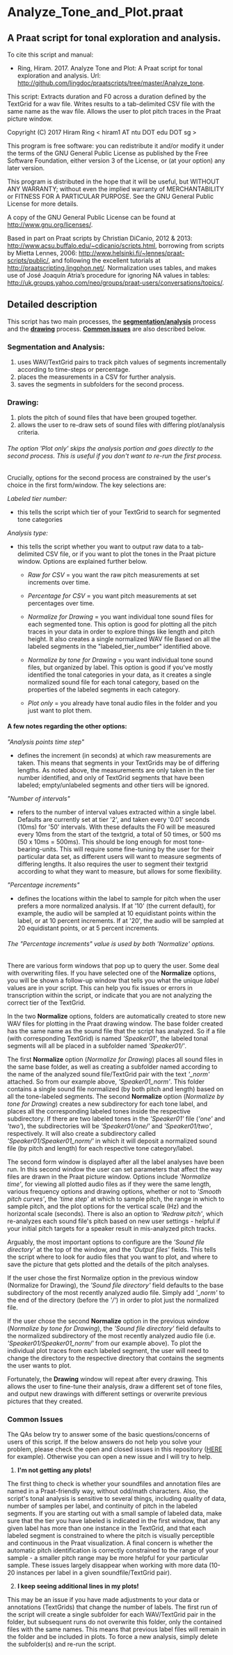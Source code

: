 # Analyze_Tone_and_Plot.praat
## A Praat script for tonal exploration and analysis.

To cite this script and manual:
- Ring, Hiram. 2017. Analyze Tone and Plot: A Praat script for tonal exploration and analysis. Url: http://github.com/lingdoc/praatscripts/tree/master/Analyze_tone.

This script:
Extracts duration and F0 across a duration defined by the TextGrid for a wav file.
Writes results to a tab-delimited CSV file with the same name as the wav file.
Allows the user to plot pitch traces in the Praat picture window.

Copyright (C) 2017  Hiram Ring < hiram1 AT ntu DOT edu DOT sg >

This program is free software: you can redistribute it and/or modify it under the terms of the GNU General Public License as published by the Free Software Foundation, either version 3 of the License, or (at your option) any later version.

This program is distributed in the hope that it will be useful, but WITHOUT ANY WARRANTY; without even the implied warranty of MERCHANTABILITY or FITNESS FOR A PARTICULAR PURPOSE.  See the GNU General Public License for more details.

A copy of the GNU General Public License can be found at <http://www.gnu.org/licenses/>.

Based in part on Praat scripts by Christian DiCanio, 2012 & 2013: <http://www.acsu.buffalo.edu/~cdicanio/scripts.html>, borrowing from scripts by Mietta Lennes, 2006: <http://www.helsinki.fi/~lennes/praat-scripts/public/>, and following the excellent tutorials at <http://praatscripting.lingphon.net/>. Normalization uses tables, and makes use of José Joaquín Atria’s procedure for ignoring NA values in tables: <http://uk.groups.yahoo.com/neo/groups/praat-users/conversations/topics/>.

## Detailed description

This script has two main processes, the [**segmentation/analysis**](###segmentation-and-analysis) process and the [**drawing**](###drawing) process. [**Common issues**](###common-issues) are also described below.

### Segmentation and Analysis:

1. uses WAV/TextGrid pairs to track pitch values of segments incrementally according to time-steps or percentage.
2. places the measurements in a CSV for further analysis.
3. saves the segments in subfolders for the second process.

### Drawing:

1. plots the pitch of sound files that have been grouped together.
2. allows the user to re-draw sets of sound files with differing plot/analysis criteria.

###### The option *'Plot only'* skips the analysis portion and goes directly to the second process. This is useful if you don't want to re-run the first process.

Crucially, options for the second process are constrained by the user's choice in the first form/window. The key selections are:

*Labeled tier number:*

- this tells the script which tier of your TextGrid to search for segmented tone categories

*Analysis type:*
  - this tells the script whether you want to output raw data to a tab-delimited CSV file, or if you want to plot the tones in the Praat picture window. Options are explained further below.

    - *Raw for CSV* = you want the raw pitch measurements at set increments over time.

    - *Percentage for CSV* = you want pitch measurements at set percentages over time.

    - *Normalize for Drawing* = you want individual tone sound files for each segmented tone. This option is good for plotting all the pitch traces in your data in order to explore things like length and pitch height. It also creates a single normalized WAV file Based on all the labeled segments in the "labeled_tier_number" identified above.

    - *Normalize by tone for Drawing* = you want individual tone sound files, but organized by label. This option is good if you've mostly identified the tonal categories in your data, as it creates a single normalized sound file for each tonal category, based on the properties of the labeled segments in each category.

    - *Plot only* = you already have tonal audio files in the folder and you just want to plot them.

#### A few notes regarding the other options:

*"Analysis points time step"*
- defines the increment (in seconds) at which raw measurements are taken. This means that segments in your TextGrids may be of differing lengths. As noted above, the measurements are only taken in the tier number identified, and only of TextGrid segments that have been labeled; empty/unlabeled segments and other tiers will be ignored.

*"Number of intervals"*
- refers to the number of interval values extracted within a single label. Defaults are currently set at tier '2', and taken every '0.01' seconds (10ms) for '50' intervals. With these defaults the F0 will be measured every 10ms from the start of the textgrid, a total of 50 times, or 500 ms (50 x 10ms = 500ms). This should be long enough for most tone-bearing-units. This will require some fine-tuning by the user for their particular data set, as different users will want to measure segments of differing lengths. It also requires the user to segment their textgrid according to what they want to measure, but allows for some flexibility.

*"Percentage increments"*
- defines the locations within the label to sample for pitch when the user prefers a more normalized analysis. If at '10' (the current default), for example, the audio will be sampled at 10 equidistant points within the label, or at 10 percent increments. If at '20', the audio will be sampled at 20 equidistant points, or at 5 percent increments.

###### The *"Percentage increments"* value is used by both *'Normalize'* options.

There are various form windows that pop up to query the user. Some deal with overwriting files. If you have selected one of the **Normalize** options, you will be shown a follow-up window that tells you what the unique *label* values are in your script. This can help you fix issues or errors in transcription within the script, or indicate that you are not analyzing the correct tier of the TextGrid.

In the two **Normalize** options, folders are automatically created to store new WAV files for plotting in the Praat drawing window. The base folder created has the same name as the sound file that the script has analyzed. So if a file (with corresponding TextGrid) is named *'Speaker01'*, the labeled tonal segments will all be placed in a subfolder named *'Speaker01/'*.

The first **Normalize** option (*Normalize for Drawing*) places all sound files in the same base folder, as well as creating a subfolder named according to the name of the analyzed sound file/TextGrid pair with the text *'\_norm'* attached. So from our example above, *'Speaker01_norm'*. This folder contains a single sound file normalized (by both pitch and length) based on all the tone-labeled segments. The second **Normalize** option (*Normalize by tone for Drawing*) creates a new subdirectory for each tone label, and places all the corresponding labeled tones inside the respective subdirectory. If there are two labeled tones in the *'Speaker01'* file (*'one'* and *'two'*), the subdirectories will be *'Speaker01/one/'* and *'Speaker01/two'*, respectively. It will also create a subdirectory called *'Speaker01/Speaker01_norm/'* in which it will deposit a normalized sound file (by pitch and length) for each respective tone category/label.

The second form window is displayed after all the label analyses have been run. In this second window the user can set parameters that affect the way files are drawn in the Praat picture window. Options include *'Normalize time'*, for viewing all plotted audio files as if they were the same length, various frequency options and drawing options, whether or not to *'Smooth pitch curves'*, the *'time step'* at which to sample pitch, the range in which to sample pitch, and the plot options for the vertical scale (Hz) and the horizontal scale (seconds). There is also an option to *'Redraw pitch'*, which re-analyzes each sound file's pitch based on new user settings - helpful if your initial pitch targets for a speaker result in mis-analyzed pitch tracks.

Arguably, the most important options to configure are the *'Sound file directory'* at the top of the window, and the *'Output files'* fields. This tells the script where to look for audio files that you want to plot, and where to save the picture that gets plotted and the details of the pitch analyses.

If the user chose the first Normalize option in the previous window (Normalize for Drawing), the *'Sound file directory'* field defaults to the base subdirectory of the most recently analyzed audio file. Simply add *'\_norm'* to the end of the directory (before the *'/'*) in order to plot just the normalized file.

If the user chose the second **Normalize** option in the previous window (*Normalize by tone for Drawing*), the *'Sound file directory'* field defaults to the normalized subdirectory of the most recently analyzed audio file (i.e. *'Speaker01/Speaker01_norm/'* from our example above). To plot the individual plot traces from each labeled segment, the user will need to change the directory to the respective directory that contains the segments the user wants to plot.

Fortunately, the **Drawing** window will repeat after every drawing. This allows the user to fine-tune their analysis, draw a different set of tone files, and output new drawings with different settings or overwrite previous pictures that they created.

### Common Issues

The QAs below try to answer some of the basic questions/concerns of users of this script. If the below answers do not help you solve your problem, please check the open and closed issues in this repository ([HERE](https://github.com/lingdoc/praatscripts/issues/1) for example). Otherwise you can open a new issue and I will try to help.

1. **I'm not getting any plots!**

 The first thing to check is whether your soundfiles and annotation files are named in a Praat-friendly way, without odd/math characters. Also, the script's tonal analysis is sensitive to several things, including quality of data, number of samples per label, and continuity of pitch in the labeled segments. If you are starting out with a small sample of labeled data, make sure that the tier you have labeled is indicated in the first window, that any given label has more than one instance in the TextGrid, and that each labeled segment is constrained to where the pitch is visually perceptible and continuous in the Praat visualization. A final concern is whether the automatic pitch identification is correctly constrained to the range of your sample - a smaller pitch range may be more helpful for your particular sample. These issues largely disappear when working with more data (10-20 instances per label in a given soundfile/TextGrid pair).

2. **I keep seeing additional lines in my plots!**

 This may be an issue if you have made adjustments to your data or annotations (TextGrids) that change the number of labels. The first run of the script will create a single subfolder for each WAV/TextGrid pair in the folder, but subsequent runs do not overwrite this folder, only the contained files with the same names. This means that previous label files will remain in the folder and be included in plots. To force a new analysis, simply delete the subfolder(s) and re-run the script.
